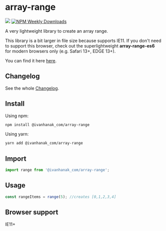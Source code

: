 # array-range

[![](https://flat.badgen.net/npm/v/@ivanhanak_com/array-range?icon=npm)](https://www.npmjs.com/package/@ivanhanak_com/array-range)
[![NPM Weekly Downloads](https://badgen.net/npm/dw/@ivanhanak_com/array-range)](https://www.npmjs.com/package/@ivanhanak_com/array-range)

A very lightweight library to create an array range.

This library is a bit larger in file size because supports IE11. If you don't need to support this browser, check out the superlightweight **array-range-es6** for modern browsers only (e.g. Safari 13+, EDGE 13+). 

You can find it here [here](https://www.npmjs.com/package/@ivanhanak_com/array-range-es6). 

## Changelog

See the whole [Changelog](/CHANGELOG.md).

## Install

Using npm:

```sh
npm install @ivanhanak_com/array-range
```

Using yarn:

```sh
yarn add @ivanhanak_com/array-range
```

## Import
```javascript
import range from '@ivanhanak_com/array-range';
```

## Usage

```javascript
const rangeItems = range(5); //creates [0,1,2,3,4]
```

## Browser support
IE11+